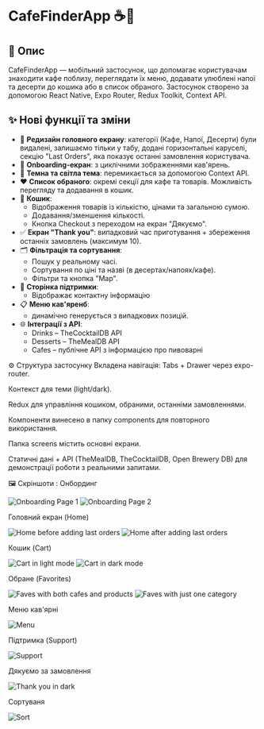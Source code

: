 # CafeFinderApp ☕📍

## 📝 Опис

CafeFinderApp — мобільний застосунок, що допомагає користувачам знаходити кафе поблизу, переглядати їх меню, додавати улюблені напої та десерти до кошика або в список обраного. Застосунок створено за допомогою React Native, Expo Router, Redux Toolkit, Context API.

## ✨ Нові функції та зміни

- 🔄 **Редизайн головного екрану**: категорії (Кафе, Напої, Десерти) були видалені, залишаємо тільки у табу, додані горизонтальні каруселі, секцію "Last Orders", яка показує останні замовлення користувача.
- 🧭 **Onboarding-екран**: з циклічними зображеннями кав'ярень.
- 🌙 **Темна та світла тема**: перемикається за допомогою Context API.
- ❤️ **Список обраного**: окремі секції для кафе та товарів. Можливість перегляду та додавання в кошик.
- 🛒 **Кошик**:
  - Відображення товарів із кількістю, цінами та загальною сумою.
  - Додавання/зменшення кількості.
  - Кнопка Checkout з переходом на екран "Дякуємо".
- ✅ **Екран "Thank you"**: випадковий час приготування + збереження останніх замовлень (максимум 10).
- 🗂️ **Фільтрація та сортування**:
  - Пошук у реальному часі.
  - Сортування по ціні та назві (в десертах/напоях/кафе).
  - Фільтри та кнопка "Map".
- 💬 **Сторінка підтримки**:
   - Відображає контактну інформацію
- 📋 **Меню кав'яренб**:
   - динамічно генерується з випадкових позицій.
- 🌐 **Інтеграції з API**:
  - Drinks – TheCocktailDB API
  - Desserts – TheMealDB API
  - Cafes – публічне API з інформацією про пивоварні


⚙️ Структура застосунку
Вкладена навігація: Tabs + Drawer через expo-router.

Контекст для теми (light/dark).

Redux для управління кошиком, обраними, останніми замовленнями.

Компоненти винесено в папку components для повторного використання.

Папка screens містить основні екрани.

Статичні дані + API (TheMealDB, TheCocktailDB, Open Brewery DB) для демонстрації роботи з реальними запитами.

🖼️ Скріншоти :
Онбординг

![Onboarding Page 1](./hw%20images/image.png)
![Onboarding Page 2](./hw%20images/image-1.png)

Головний екран (Home)

![Home before adding last orders](./hw%20images/image-2.png)
![Home after adding last orders](./hw%20images/image-3.png)

Кошик (Cart)

![Cart in light mode](./hw%20images/image-5.png)
![Cart in dark mode](./hw%20images/image-4.png)

Обране (Favorites)

![Faves with both cafes and products](./hw%20images/image-6.png)
![Faves with just one category](./hw%20images/image-7.png)

Меню кав'ярні

![Menu](./hw%20images/image-8.png)

Підтримка (Support)

![Support](./hw%20images/image-9.png)

Дякуємо за замовлення

![Thank you in dark](./hw%20images/image-10.png)

Сортуваня

![Sort](./hw%20images/image-11.png)


